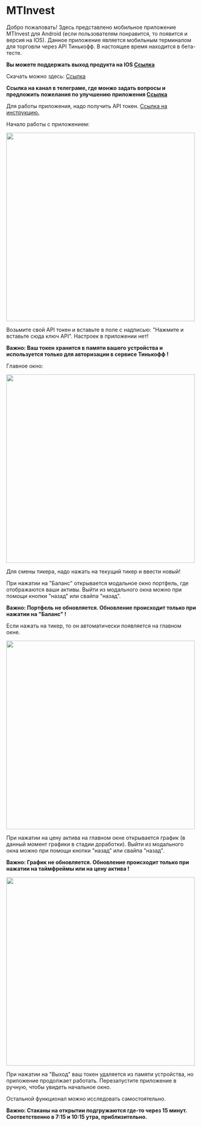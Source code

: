 # MTInvest

Добро пожаловать! Здесь представлено мобильное приложение MTInvest для Android (если пользователям понравится, то появится и версия на IOS). Данное приложение является мобильным терминалом для торговли через API Тинькофф. В настоящее время находится в бета-тесте.

**Вы можете поддержать выход продукта на IOS [Ссылка](https://www.tinkoff.ru/cf/45XNAjjcWZu)**

Скачать можно здесь: [Ссылка](https://github.com/birdik/MTI/releases)

**Cсылка на канал в телеграме, где монжо задать вопросы и предложить пожелания по улучшению приложения [Ссылка](https://t.me/joinchat/DtcZAn1MQgs2ZTVi)**

Для работы приложения, надо получить API токен. [Ссылка на инструкцию.](https://tinkoffcreditsystems.github.io/invest-openapi/auth/#_2)

Начало работы с приложением:

<img src="https://user-images.githubusercontent.com/81379528/136568150-c04ebd08-a63f-4e70-b2fc-89cadaaa8e11.jpg" width="500">

Возьмите свой API токен и вставьте в поле с надписью: "Нажмите и вставьте сюда ключ API". Настроек в приложении нет!

**Важно: Ваш токен хранится в памяти вашего устройства и используется только для авторизации в сервисе Тинькофф !**


Главное окно: 

<img src="https://user-images.githubusercontent.com/81379528/136569811-825af678-2d0a-40f9-ab5d-a375d0d3b2f5.jpg" width="500">

Для смены тикера, надо нажать на текущий тикер и ввести новый!

При нажатии на "Баланс" открывается модальное окно портфель, где отображаются ваши активы. Выйти из модального окна можно при помощи кнопки "назад" или свайпа "назад".

**Важно: Портфель не обновляется. Обновление происходит только при нажатии на "Баланс" !**

Если нажать на тикер, то он автоматически появляется на главном окне.

<img src="https://user-images.githubusercontent.com/81379528/136570615-739c5f83-1bed-4cd3-8f9d-f7d65d79eca3.jpg" width="500">

При нажатии на цену актива на главном окне открывается график (в данный момент графики в стадии доработки). Выйти из модального окна можно при помощи кнопки "назад" или свайпа "назад".


**Важно: График не обновляется. Обновление происходит только при нажатии на таймфреймы или на цену актива !**

<img src="https://user-images.githubusercontent.com/81379528/136572305-b54b39ce-5d0c-43be-b1bf-21e089728476.jpg" width="500">

При нажатии на "Выход" ваш токен удаляется из памяти устройства, но приложение продолжает работать. Перезапустите приложение в ручную, чтобы увидеть начальное окно.

Остальной функционал можно исследовать самостоятельно.

**Важно: Стаканы на открытии подгружаются где-то через 15 минут. Соответственно в 7:15 и 10:15 утра, приблизительно.**

